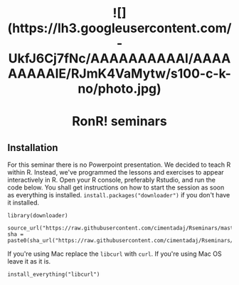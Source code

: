 <center> <h1> ![](https://lh3.googleusercontent.com/-UkfJ6Cj7fNc/AAAAAAAAAAI/AAAAAAAAAIE/RJmK4VaMytw/s100-c-k-no/photo.jpg)</h1> </center>
<center> <h1> RonR! seminars</h1> </center>

## Installation
For this seminar there is no Powerpoint presentation. We decided to teach R within R. Instead,
we've programmed the lessons and exercises to appear interactively in R.
Open your R console, preferably Rstudio, and run the code below.
You shall get instructions on how to start the session as soon as everything is installed.
```install.packages("downloader")``` if you don't have it installed.
```{r eval=F}
library(downloader)

source_url("https://raw.githubusercontent.com/cimentadaj/Rseminars/master/RonR_Fourth_Seminar/Download_course.R",
sha = paste0(sha_url("https://raw.githubusercontent.com/cimentadaj/Rseminars/master/RonR_Fourth_Seminar/Download_course.R")))
```

If you're using Mac replace the ```libcurl``` with ```curl```. If you're using Mac OS leave it as it is.
```{r eval=F}
install_everything("libcurl")
```

